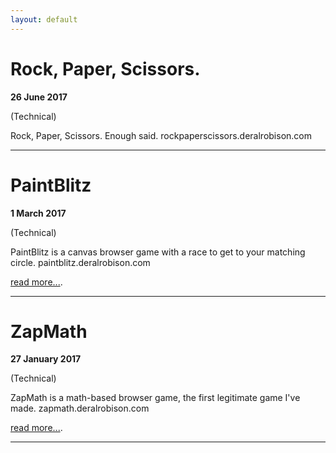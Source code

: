 ```yaml
---
layout: default
---
```

# [](#header-1)Rock, Paper, Scissors.

**26 June 2017** 

(Technical)

Rock, Paper, Scissors. Enough said.
rockpaperscissors.deralrobison.com

* * *

# [](#header-1)PaintBlitz

**1 March 2017** 

(Technical)

PaintBlitz is a canvas browser game with a race to get to your matching circle.
paintblitz.deralrobison.com

[read more...](pbpost.md).

* * *

# [](#header-1)ZapMath

**27 January 2017** 

(Technical)

ZapMath is a math-based browser game, the first legitimate game I've made.
zapmath.deralrobison.com

[read more...](ZapPost.md).

* * *



